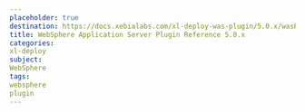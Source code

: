 ```yaml
---
placeholder: true
destination: https://docs.xebialabs.com/xl-deploy-was-plugin/5.0.x/wasPluginManual.html
title: WebSphere Application Server Plugin Reference 5.0.x
categories:
xl-deploy
subject:
WebSphere
tags:
websphere
plugin
---
```

